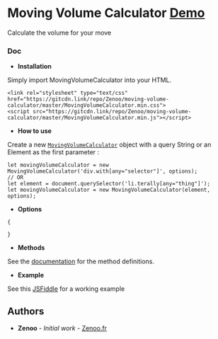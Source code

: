 # Moving Volume Calculator [Demo](https://jsfiddle.net/Zenoo0/9z6evb7a/)

Calculate the volume for your move

### Doc

* **Installation**

Simply import MovingVolumeCalculator into your HTML.
```
<link rel="stylesheet" type="text/css" href="https://gitcdn.link/repo/Zenoo/moving-volume-calculator/master/MovingVolumeCalculator.min.css">
<script src="https://gitcdn.link/repo/Zenoo/moving-volume-calculator/master/MovingVolumeCalculator.min.js"></script>	
```
* **How to use**

Create a new [`MovingVolumeCalculator`](https://zenoo.github.io/moving-volume-calculator/MovingVolumeCalculator.html) object with a query String or an Element as the first parameter :
```
let movingVolumeCalculator = new MovingVolumeCalculator('div.with[any="selector"]', options);
// OR
let element = document.querySelector('li.terally[any="thing"]');
let movingVolumeCalculator = new MovingVolumeCalculator(element, options);
```
* **Options**

```
{

}
```
* **Methods**

See the [documentation](https://zenoo.github.io/moving-volume-calculator/MovingVolumeCalculator.html) for the method definitions.  

* **Example**

See this [JSFiddle](https://jsfiddle.net/Zenoo0/9z6evb7a/) for a working example

## Authors

* **Zenoo** - *Initial work* - [Zenoo.fr](http://zenoo.fr)
